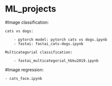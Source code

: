 # ML_projects

#Image classification:

    cats vs dogs:
    
        - pytorch model: pytorch cats vs dogs.ipynb
        - fastai: fastai_cats-dogs.ipynb
    
    Multicategorial classification:
    
        - fastai_multicategorial_hbku2019.ipynb
       
#Image regression:

    - cats_face.ipynb
    
